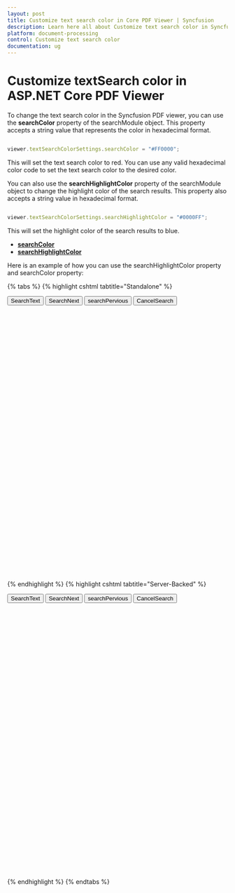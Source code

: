 ```yaml
---
layout: post
title: Customize text search color in Core PDF Viewer | Syncfusion
description: Learn here all about Customize text search color in Syncfusion ASP.NET Core PDF Viewer control of Syncfusion Essential JS 2 and more.
platform: document-processing
control: Customize text search color
documentation: ug
---
```


# Customize textSearch color in ASP.NET Core PDF Viewer

To change the text search color in the Syncfusion PDF viewer, you can use the **searchColor** property of the searchModule object. This property accepts a string value that represents the color in hexadecimal format.

```ts

viewer.textSearchColorSettings.searchColor = "#FF0000";

```

This will set the text search color to red. You can use any valid hexadecimal color code to set the text search color to the desired color.

You can also use the **searchHighlightColor** property of the searchModule object to change the highlight color of the search results. This property also accepts a string value in hexadecimal format.

```ts

viewer.textSearchColorSettings.searchHighlightColor = "#0000FF";

```

This will set the highlight color of the search results to blue.

* [**searchColor**](https://help.syncfusion.com/cr/aspnetcore-js2/Syncfusion.EJ2.PdfViewer.PdfViewerTextSearchColorSettings.html#Syncfusion_EJ2_PdfViewer_PdfViewerTextSearchColorSettings_SearchColor)
* [**searchHighlightColor**](https://help.syncfusion.com/cr/aspnetcore-js2/Syncfusion.EJ2.PdfViewer.PdfViewerTextSearchColorSettings.html#Syncfusion_EJ2_PdfViewer_PdfViewerTextSearchColorSettings_SearchHighlightColor)

Here is an example of how you can use the searchHighlightColor property and searchColor property:

{% tabs %}
{% highlight cshtml tabtitle="Standalone" %}

<button id="search" onclick="search()">SearchText</button>
<button id="searchNext" onclick="searchNext()">SearchNext</button>
<button id="searchPervious" onclick="searchPervious()">searchPervious</button>
<button id="searchCancel" onclick="searchCancel()">CancelSearch</button>

<div style="width:100%;height:600px">
    <ejs-pdfviewer id="pdfviewer"
                   style="height:600px"
                   documentPath="https://cdn.syncfusion.com/content/pdf/pdf-succinctly.pdf"
                   resourceUrl="https://cdn.syncfusion.com/ej2/31.1.17/dist/ej2-pdfviewer-lib""
                   enableTextSearch="true"
                   textSearchColorSettings="@(new Syncfusion.EJ2.PdfViewer.PdfViewerTextSearchColorSettings
                   { SearchColor = "#FF0000", SearchHighlightColor = "#0000FF" })">
    </ejs-pdfviewer>
</div>

<script>
    function search() {
        var pdfViewer = document.getElementById('pdfviewer').ej2_instances[0];
        pdfViewer.textSearchModule.searchText("pdf", false);
    }
    function searchNext() {
        var pdfViewer = document.getElementById('pdfviewer').ej2_instances[0];
        pdfViewer.textSearchModule.searchNext();
    }
    function searchPervious() {
        var pdfViewer = document.getElementById('pdfviewer').ej2_instances[0];
        pdfViewer.textSearchModule.searchPrevious();
    }
    function searchCancel() {
        var pdfViewer = document.getElementById('pdfviewer').ej2_instances[0];
        pdfViewer.textSearchModule.cancelTextSearch();
    }
</script>

{% endhighlight %}
{% highlight cshtml tabtitle="Server-Backed" %}

<button id="search" onclick="search()">SearchText</button>
<button id="searchNext" onclick="searchNext()">SearchNext</button>
<button id="searchPervious" onclick="searchPervious()">searchPervious</button>
<button id="searchCancel" onclick="searchCancel()">CancelSearch</button>

<div style="width:100%;height:600px">
    <ejs-pdfviewer id="pdfviewer"
                   style="height:600px"
                   documentPath="https://cdn.syncfusion.com/content/pdf/pdf-succinctly.pdf"
                   serviceUrl="/api/PdfViewer"
                   enableTextSearch="true"
                   textSearchColorSettings="@(new Syncfusion.EJ2.PdfViewer.PdfViewerTextSearchColorSettings
                   { SearchColor = "#FF0000", SearchHighlightColor = "#0000FF" })">
    </ejs-pdfviewer>
</div>

<script>
    function search() {
        var pdfViewer = document.getElementById('pdfviewer').ej2_instances[0];
        pdfViewer.textSearchModule.searchText("pdf", false);
    }
    function searchNext() {
        var pdfViewer = document.getElementById('pdfviewer').ej2_instances[0];
        pdfViewer.textSearchModule.searchNext();
    }
    function searchPervious() {
        var pdfViewer = document.getElementById('pdfviewer').ej2_instances[0];
        pdfViewer.textSearchModule.searchPrevious();
    }
    function searchCancel() {
        var pdfViewer = document.getElementById('pdfviewer').ej2_instances[0];
        pdfViewer.textSearchModule.cancelTextSearch();
    }
</script>

{% endhighlight %}
{% endtabs %}
